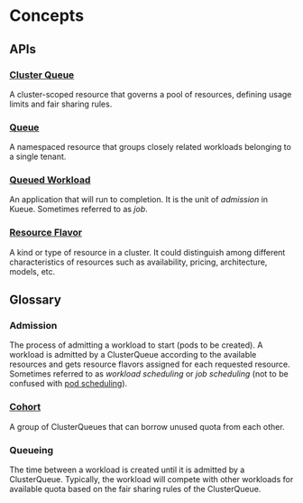 # Concepts

## APIs

### [Cluster Queue](cluster_queue.md)

A cluster-scoped resource that governs a pool of resources, defining usage
limits and fair sharing rules.

### [Queue](queue.md)

A namespaced resource that groups closely related workloads belonging to a
single tenant.

### [Queued Workload](queued_workload.md)

An application that will run to completion. It is the unit of _admission_ in
Kueue. Sometimes referred to as _job_.

### [Resource Flavor](cluster_queue.md#resource-flavors)

A kind or type of resource in a cluster. It could distinguish among different
characteristics of resources such as availability, pricing, architecture,
models, etc.

## Glossary

### Admission

The process of admitting a workload to start (pods to be created). A workload
is admitted by a ClusterQueue according to the available resources and gets
resource flavors assigned for each requested resource. Sometimes referred to
as _workload scheduling_ or _job scheduling_ (not to be confused with
[pod scheduling](https://kubernetes.io/docs/concepts/scheduling-eviction/assign-pod-node/)).

### [Cohort](cluster_queue.md#cohort)

A group of ClusterQueues that can borrow unused quota from each other.

### Queueing

The time between a workload is created until it is admitted by a ClusterQueue.
Typically, the workload will compete with other workloads for available
quota based on the fair sharing rules of the ClusterQueue.

